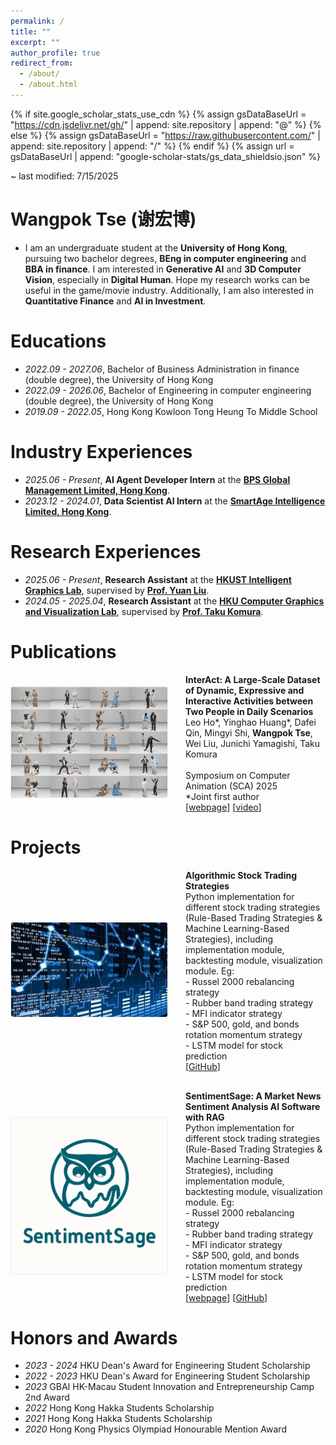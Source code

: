 ```yaml
---
permalink: /
title: ""
excerpt: ""
author_profile: true
redirect_from: 
  - /about/
  - /about.html
---
```


{% if site.google_scholar_stats_use_cdn %}
{% assign gsDataBaseUrl = "https://cdn.jsdelivr.net/gh/" | append: site.repository | append: "@" %}
{% else %}
{% assign gsDataBaseUrl = "https://raw.githubusercontent.com/" | append: site.repository | append: "/" %}
{% endif %}
{% assign url = gsDataBaseUrl | append: "google-scholar-stats/gs_data_shieldsio.json" %}

<span class='anchor' id='about-me'></span>

~ last modified: 7/15/2025

# Wangpok Tse (谢宏博)
- I am an undergraduate student at the **University of Hong Kong**, pursuing two bachelor degrees, **BEng in computer engineering** and **BBA in finance**. I am interested in **Generative AI** and **3D Computer Vision**, especially in **Digital Human**. Hope my research works can be useful in the game/movie industry. Additionally, I am also interested in **Quantitative Finance** and **AI in Investment**.


# Educations
- *2022.09 - 2027.06*, Bachelor of Business Administration in finance (double degree), the University of Hong Kong
- *2022.09 - 2026.06*, Bachelor of Engineering in computer engineering (double degree), the University of Hong Kong
- *2019.09 - 2022.05*, Hong Kong Kowloon Tong Heung To Middle School

# Industry Experiences
- *2025.06 - Present*, **AI Agent Developer Intern** at the [**BPS Global Management Limited, Hong Kong**](https://bps-group.net/en/).
- *2023.12 - 2024.01*, **Data Scientist AI Intern** at the [**SmartAge Intelligence Limited, Hong Kong**](https://smart-age.net/eng/).

# Research Experiences
- *2025.06 - Present*, **Research Assistant** at the [**HKUST Intelligent Graphics Lab**](https://github.com/IGL-HKUST), supervised by [**Prof. Yuan Liu**](https://liuyuan-pal.github.io/).
- *2024.05 - 2025.04*, **Research Assistant** at the [**HKU Computer Graphics and Visualization Lab**](https://hku-cg.github.io/), supervised by [**Prof. Taku Komura**](https://i.cs.hku.hk/~taku/).


# Publications

<div style="display: flex; align-items: center; margin-bottom: 30px;">
  <div style="flex: 0.5; margin-right: 30px; min-width: 250px;">
    <img src="/images/interact.jpg" alt="InterAct Dataset" style="width: 100%; border: 1px solid #eee; border-radius: 4px;">
  </div>
  <div style="flex: 2;">
    <strong>InterAct: A Large-Scale Dataset of Dynamic, Expressive and Interactive Activities between Two People in Daily Scenarios</strong><br>
    Leo Ho*, Yinghao Huang*, Dafei Qin, Mingyi Shi, <strong>Wangpok Tse</strong>, Wei Liu, Junichi Yamagishi, Taku Komura<br>
    <br>
    Symposium on Computer Animation (SCA) 2025<br>
    *Joint first author<br>
    [<a href="https://hku-cg.github.io/interact/">webpage</a>] [<a href="https://www.youtube.com/watch?v=CYY6ghLdXJY">video</a>]
  </div>
</div>


# Projects

<div style="display: flex; align-items: center; margin-bottom: 30px;">
  <div style="flex: 0.5; margin-right: 30px; min-width: 250px;">
    <img src="/images/stock.jpeg" alt="Qfin" style="width: 100%; border: 1px solid #eee; border-radius: 4px;">
  </div>
  <div style="flex: 2;">
    <strong>Algorithmic Stock Trading Strategies</strong><br>
    Python implementation for different stock trading strategies (Rule-Based Trading Strategies & Machine Learning-Based Strategies), including implementation module, backtesting module, visualization module. Eg:<br>
    - Russel 2000 rebalancing strategy <br>
    - Rubber band trading strategy <br>
    - MFI indicator strategy <br>
    - S&P 500, gold, and bonds rotation momentum strategy <br>
    - LSTM model for stock prediction <br>
    [<a href="https://github.com/JerryTseee/Quantitative_Finance_Trading_Strategies.git">GitHub</a>]
  </div>
</div>

<div style="display: flex; align-items: center; margin-bottom: 30px;">
  <div style="flex: 0.5; margin-right: 30px; min-width: 250px;">
    <img src="/images/logo.png" alt="Qfin" style="width: 100%; height: 80%; border: 1px solid #eee; border-radius: 4px;">
  </div>
  <div style="flex: 2;">
    <strong>SentimentSage: A Market News Sentiment Analysis AI Software with RAG</strong><br>
    Python implementation for different stock trading strategies (Rule-Based Trading Strategies & Machine Learning-Based Strategies), including implementation module, backtesting module, visualization module. Eg:<br>
    - Russel 2000 rebalancing strategy <br>
    - Rubber band trading strategy <br>
    - MFI indicator strategy <br>
    - S&P 500, gold, and bonds rotation momentum strategy <br>
    - LSTM model for stock prediction <br>
    [<a href="https://sentimentsage-marketnewssentimentanalysiswithrag-nrgktn4pk5dvw.streamlit.app/">webpage</a>] [<a href="https://github.com/JerryTseee/SentimentSage-market_news_sentiment_analysis_with_RAG.git">GitHub</a>]
  </div>
</div>

# Honors and Awards
- *2023 - 2024* HKU Dean's Award for Engineering Student Scholarship
- *2022 - 2023* HKU Dean's Award for Engineering Student Scholarship
- *2023* GBAI HK-Macau Student Innovation and Entrepreneurship Camp 2nd Award
- *2022* Hong Kong Hakka Students Scholarship
- *2021* Hong Kong Hakka Students Scholarship
- *2020* Hong Kong Physics Olympiad Honourable Mention Award

